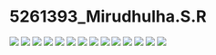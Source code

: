# 5261393_Mirudhulha.S.R
![](SDLC/agile.png)
![](Git/certificate/Git_training.png)
![](Git/certificate/git_codesignal_certificate.png)
![](linux/commands_linux_screenshots/linux1.png)
![](linux/commands_linux_screenshots/linux2.png)
![](linux/commands_linux_screenshots/linux3.png)
![](linux/commands_linux_screenshots/linux4.png)
![](linux/commands_linux_screenshots/linux5.png)
![](linux/commands_linux_screenshots/linux6.png)
![](linux/commands_linux_screenshots/linux7.png)
![](linux/commands_linux_screenshots/linux8.png)
![](linux/commands_linux_screenshots/linux_day3_1.png)
![](linux/commands_linux_screenshots/linux_day3_2.png)
![](linux/commands_linux_screenshots/linux_day3_3.png)
